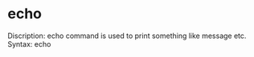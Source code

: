 # echo

Discription: echo command is used to print something like message etc.
Syntax: echo <message>